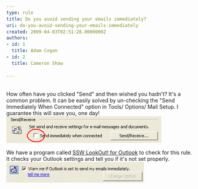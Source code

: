 ```yaml
---
type: rule
title: Do you avoid sending your emails immediately?
uri: do-you-avoid-sending-your-emails-immediately
created: 2009-04-03T02:51:28.0000000Z
authors:
- id: 1
  title: Adam Cogan
- id: 2
  title: Cameron Shaw

---
```


<br>How often have you clicked "Send" and then wished you hadn't? It's a common problem. It can be easily solved by un-checking the "Send Immediately When Connected" option in Tools/ Options/ Mail Setup. I guarantee this will save you, one day!<br> ![ Don't send emails immediately - you will often remember something you needed to add](OutlookSendImmediately.gif) 

We have a program called [SSW LookOut! for Outlook](http://www.ssw.com.au/ssw/LookOut/) to check for this rule. It checks your Outlook settings and tell you if it's not set properly.![ SSW LookOut! for Outlook warns you if Outlook is set to send emails immediately](ContactorSendImmediately.GIF)
